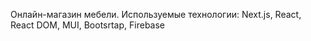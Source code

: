Онлайн-магазин мебели. Используемые технологии: Next.js, React, React DOM, MUI, Bootsrtap, Firebase
